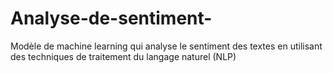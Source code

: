# Analyse-de-sentiment-
Modèle de machine learning qui analyse le sentiment des textes en utilisant des techniques de traitement du langage naturel (NLP)
